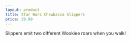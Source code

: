 ```yaml
---
layout: product
title: Star Wars Chewbacca Slippers
price: 29.99
---
```


Slippers emit two different Wookiee roars when you walk!